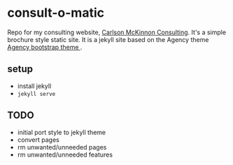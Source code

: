# consult-o-matic
Repo for my consulting website, [Carlson McKinnon Consulting](http://carlsonmckinnon.com). It's a simple brochure style static site. It is a jekyll site based on the Agency theme [Agency bootstrap theme ](http://startbootstrap.com/templates/agency/).

## setup
* install jekyll
* `jekyll serve`

## TODO
* initial port style to jekyll theme
* convert pages
* rm unwanted/unneeded pages
* rm unwanted/unneeded features
